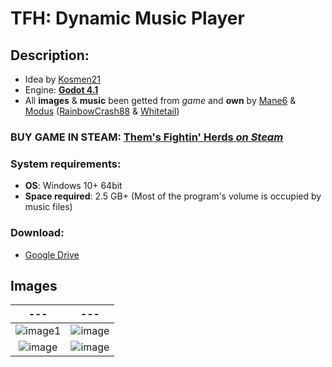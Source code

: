 # TFH: Dynamic Music Player

## Description:
- Idea by [Kosmen21](https://www.youtube.com/c/Kosmen21)
- Engine: [**Godot 4.1**](https://godotengine.org/)
- All **images** & **music** been getted from _game_ and **own** by [Mane6](https://www.mane6.com/) & [Modus](https://modusgames.com/) ([RainbowCrash88](https://www.youtube.com/RainbowCrash88) & [Whitetail](https://www.youtube.com/@WhitetailMusic))

### BUY GAME IN STEAM: [Them's Fightin' Herds _on Steam_](https://store.steampowered.com/app/574980/Thems_Fightin_Herds/)

### System requirements: 
- **OS**: Windows 10+ 64bit
- **Space required**: 2.5 GB+ (Most of the program's volume is occupied by music files)

### Download:
-  [Google Drive](https://drive.google.com/drive/folders/1e-sJHB-511NZR43Xj7vNI6uiOwyd2lsa?usp=drive_link)

## Images

| --- | --- |
| :---: | :---: |
| ![image1](https://github.com/GoMenXGames/TFH-Dynamic-Music-Player/assets/46220650/cab3e437-76d0-4829-b9e7-8eaa86e30311) | ![image](https://github.com/GoMenXGames/TFH-Dynamic-Music-Player/assets/46220650/1841a730-72c3-4fff-990f-d54919acba01) |
| ![image](https://github.com/GoMenXGames/TFH-Dynamic-Music-Player/assets/46220650/c5f111aa-7291-43e9-ade2-4ab9097959cd) | ![image](https://github.com/GoMenXGames/TFH-Dynamic-Music-Player/assets/46220650/b9a75fc7-9f95-463d-876f-9a136cbc7ed7) | 
